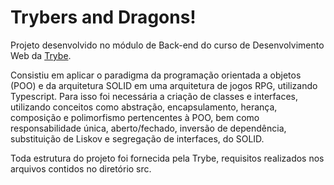 # Trybers and Dragons!

Projeto desenvolvido no módulo de Back-end do curso de Desenvolvimento Web da [Trybe](https://www.betrybe.com/). 

Consistiu em aplicar o paradigma da programação orientada a objetos (POO) e da arquitetura SOLID em uma arquitetura de jogos RPG, utilizando Typescript. Para isso foi necessária a criação de classes e interfaces, utilizando conceitos como abstração, encapsulamento, herança, composição e polimorfismo pertencentes à POO, bem como responsabilidade única, aberto/fechado, inversão de dependência, substituição de Liskov e segregação de interfaces, do SOLID.

Toda estrutura do projeto foi fornecida pela Trybe, requisitos realizados nos arquivos contidos no diretório src.
